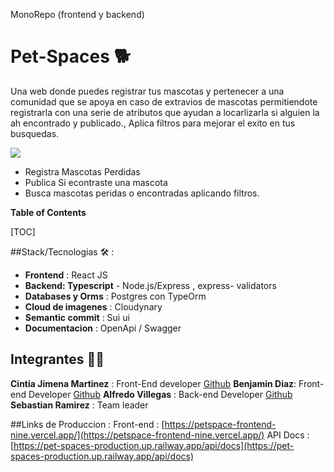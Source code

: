 MonoRepo (frontend y backend)

# Pet-Spaces 🐕

Una web donde puedes registrar tus mascotas y pertenecer a una comunidad que se apoya en caso de extravios de mascotas permitiendote registrarla con una serie de atributos que ayudan a locarlizarla si alguien la ah encontrado y publicado., Aplica filtros para mejorar el exito en tus busquedas.

![](https://petspace-frontend-nine.vercel.app/static/media/GrupoDos.a1bbbdce19ca84035af4.png)

- Registra Mascotas Perdidas
- Publica Si econtraste una mascota
- Busca mascotas peridas o encontradas aplicando filtros.

**Table of Contents**

[TOC]

##Stack/Tecnologias 🛠️ :

- **Frontend** : React JS
- **Backend: Typescript** - Node.js/Express , express- validators
- **Databases y Orms** : Postgres con TypeOrm
- **Cloud de imagenes** : Cloudynary
- **Semantic commit** : Sui ui
- **Documentacion** : OpenApi / Swagger

## Integrantes 🧑‍💻

**Cintia Jimena Martinez** : Front-End developer [Github](https://github.com/KatuGT)
**Benjamin Diaz**: Front-end Developer [Github](https://github.com/D-Benja)
**Alfredo Villegas** : Back-end Developer [Github](https://github.com/AlfredoVillegas)
**Sebastian Ramirez** : Team leader

##Links de Produccion :
Front-end : [https://petspace-frontend-nine.vercel.app/](https://petspace-frontend-nine.vercel.app/)
API Docs : [https://pet-spaces-production.up.railway.app/api/docs](https://pet-spaces-production.up.railway.app/api/docs)
